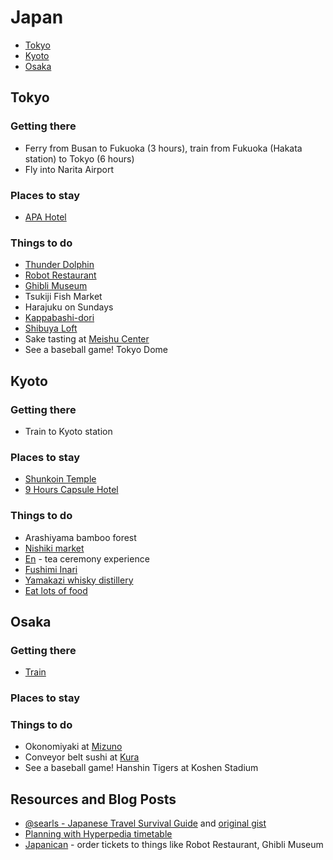 # Japan

* [Tokyo](#tokyo)
* [Kyoto](#kyoto)
* [Osaka](#osaka)

## <a name="tokyo"></a> Tokyo

### Getting there

* Ferry from Busan to Fukuoka (3 hours), train from Fukuoka (Hakata station) to Tokyo (6 hours)
* Fly into Narita Airport

### Places to stay

* [APA Hotel](http://www.booking.com/hotel/jp/apa-ginza-kyobashi.en-gb.html)

### Things to do

* [Thunder Dolphin](https://en.wikipedia.org/wiki/Thunder_Dolphin)
* [Robot Restaurant](http://www.kyuhoshi.com/2014/09/21/robot-restaurant-in-shinjuku-tokyo/)
* [Ghibli Museum](http://www.ghibli-museum.jp/en/)
* Tsukiji Fish Market
* Harajuku on Sundays
* [Kappabashi-dori](http://www.japan-guide.com/e/e3020.html)
* [Shibuya Loft](http://www.yelp.com/biz/%E6%B8%8B%E8%B0%B7-%E3%83%AD%E3%83%95%E3%83%88-%E6%B8%8B%E8%B0%B7%E5%8C%BA)
* Sake tasting at [Meishu Center](http://en.japantravel.com/view/tasting-sake-at-meishu-center-tokyo)
* See a baseball game! Tokyo Dome

## <a name="kyoto"></a> Kyoto

### Getting there

* Train to Kyoto station

### Places to stay

* [Shunkoin Temple](http://www.shunkoin.com/)
* [9 Hours Capsule Hotel](http://www.tripadvisor.com/Hotel_Review-g298564-d6028872-Reviews-9_Hours_Capsule_Hotel_Kyoto-Kyoto_Kyoto_Prefecture_Kinki.html)

### Things to do

* Arashiyama bamboo forest
* [Nishiki market](http://www.japan-guide.com/e/e3931.html)
* [En](http://www.teaceremonyen.com/) - tea ceremony experience
* [Fushimi Inari](https://en.wikipedia.org/wiki/Fushimi_Inari-taisha)
* [Yamakazi whisky distillery](http://theyamazaki.jp/en/distillery/guide.html)
* [Eat lots of food](http://www.followmefoodie.com/2014/02/follow-me-foodie-to-kyoto-japan-where-to-eat-in-kyoto/)

## <a name="osaka"></a> Osaka

### Getting there

* [Train](http://jprail.com/travel-informations/tips-for-japan-rail-pass/how-to-transfer-among-kyoto-osaka-and-kobe-compare-japan-railway-and-private-lines.html#How_to_choose_the_lines_and_trains_to_Kyoto_from_Osaka)
 
### Places to stay

### Things to do

* Okonomiyaki at [Mizuno](http://www.tripadvisor.com/Restaurant_Review-g298566-d1664126-Reviews-Mizuno-Osaka_Osaka_Prefecture_Kinki.html)
* Conveyor belt sushi at [Kura](http://www.willflyforfood.net/2014/06/01/kura-sushi-delicious-sushi-in-japan-for-just-%C2%A5100-1-a-plate/)
* See a baseball game! Hanshin Tigers at Koshen Stadium

## Resources and Blog Posts

* [@searls - Japanese Travel Survival Guide](https://medium.com/@searls/japanese-travel-survival-guide-b88c27a418b7) and [original gist](https://gist.github.com/searls/4561407)
* [Planning with Hyperpedia timetable](http://www.jrpass.com/blogs/plan-with-the-hyperdia-online-timetable)
* [Japanican](http://www.japanican.com/en/) - order tickets to things like Robot Restaurant, Ghibli Museum
